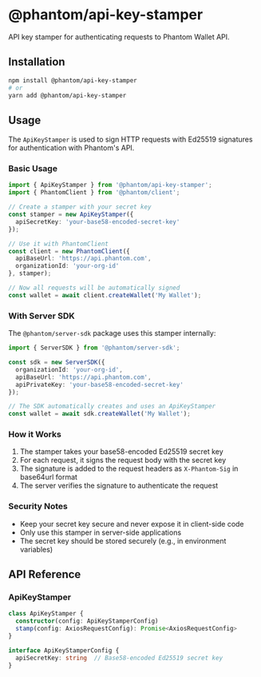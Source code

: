 # @phantom/api-key-stamper

API key stamper for authenticating requests to Phantom Wallet API.

## Installation

```bash
npm install @phantom/api-key-stamper
# or
yarn add @phantom/api-key-stamper
```

## Usage

The `ApiKeyStamper` is used to sign HTTP requests with Ed25519 signatures for authentication with Phantom's API.

### Basic Usage

```typescript
import { ApiKeyStamper } from '@phantom/api-key-stamper';
import { PhantomClient } from '@phantom/client';

// Create a stamper with your secret key
const stamper = new ApiKeyStamper({
  apiSecretKey: 'your-base58-encoded-secret-key'
});

// Use it with PhantomClient
const client = new PhantomClient({
  apiBaseUrl: 'https://api.phantom.com',
  organizationId: 'your-org-id'
}, stamper);

// Now all requests will be automatically signed
const wallet = await client.createWallet('My Wallet');
```

### With Server SDK

The `@phantom/server-sdk` package uses this stamper internally:

```typescript
import { ServerSDK } from '@phantom/server-sdk';

const sdk = new ServerSDK({
  organizationId: 'your-org-id',
  apiBaseUrl: 'https://api.phantom.com',
  apiPrivateKey: 'your-base58-encoded-secret-key'
});

// The SDK automatically creates and uses an ApiKeyStamper
const wallet = await sdk.createWallet('My Wallet');
```

### How it Works

1. The stamper takes your base58-encoded Ed25519 secret key
2. For each request, it signs the request body with the secret key
3. The signature is added to the request headers as `X-Phantom-Sig` in base64url format
4. The server verifies the signature to authenticate the request

### Security Notes

- Keep your secret key secure and never expose it in client-side code
- Only use this stamper in server-side applications
- The secret key should be stored securely (e.g., in environment variables)

## API Reference

### ApiKeyStamper

```typescript
class ApiKeyStamper {
  constructor(config: ApiKeyStamperConfig)
  stamp(config: AxiosRequestConfig): Promise<AxiosRequestConfig>
}

interface ApiKeyStamperConfig {
  apiSecretKey: string  // Base58-encoded Ed25519 secret key
}
```